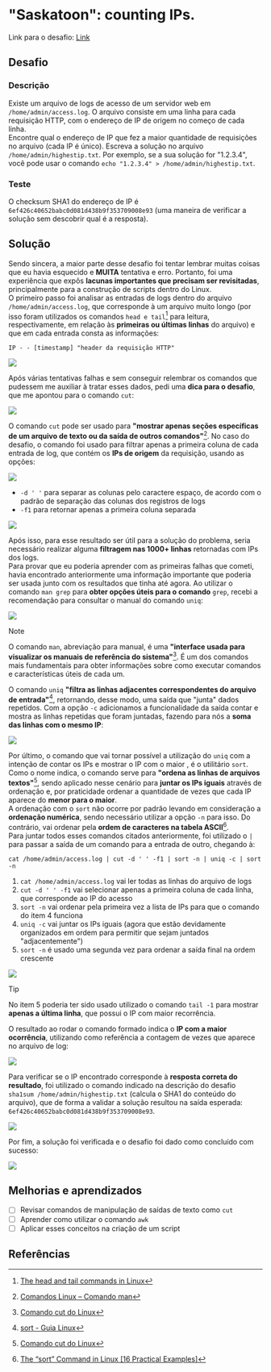 # "Saskatoon": counting IPs.
Link para o desafio: [Link](https://sadservers.com/scenario/saskatoon)

## Desafio
### Descrição
Existe um arquivo de logs de acesso de um servidor web em `/home/admin/access.log`. O arquivo consiste em uma linha para cada requisição HTTP, com o endereço de IP de origem no começo de cada linha.<br>
Encontre qual o endereço de IP que fez a maior quantidade de requisições no arquivo (cada IP é único). Escreva a solução no arquivo `/home/admin/highestip.txt`. Por exemplo, se a sua solução for "1.2.3.4", você pode usar o comando `echo "1.2.3.4" > /home/admin/highestip.txt`.
### Teste
O checksum SHA1 do endereço de IP é `6ef426c40652babc0d081d438b9f353709008e93` (uma maneira de verificar a solução sem descobrir qual é a resposta).

## Solução
Sendo sincera, a maior parte desse desafio foi tentar lembrar muitas coisas que eu havia esquecido e **MUITA** tentativa e erro. Portanto, foi uma experiência que expôs **lacunas importantes que precisam ser revisitadas**, principalmente para a construção de scripts dentro do Linux.<br>
O primeiro passo foi analisar as entradas de logs dentro do arquivo `/home/admin/access.log`, que corresponde à um arquivo muito longo (por isso foram utilizados os comandos ``head e tail``[^1] para leitura, respectivamente, em relação às **primeiras ou últimas linhas** do arquivo) e que em cada entrada consta as informações: 
```
IP - - [timestamp] "header da requisição HTTP"
```

<img src="screenshots/2-saskatoon/arquivo-logs.png">

Após várias tentativas falhas e sem conseguir relembrar os comandos que pudessem me auxiliar à tratar esses dados, pedi uma **dica para o desafio**, que me apontou para o comando `cut`:

<img src="screenshots/2-saskatoon/tip.png">

O comando `cut` pode ser usado para **"mostrar apenas seções específicas de um arquivo de texto ou da saída de outros comandos"**[^2]. No caso do desafio, o comando foi usado para filtrar apenas a primeira coluna de cada entrada de log, que contém os **IPs de origem** da requisição, usando as opções:

<img src="screenshots/2-saskatoon/funcionamento-cut.png">

- `-d ' '` para separar as colunas pelo caractere espaço, de acordo com o padrão de separação das colunas dos registros de logs
- `-f1` para retornar apenas a primeira coluna separada

<img src="screenshots/2-saskatoon/colunas-ip.png">

Após isso, para esse resultado ser útil para a solução do problema, seria necessário realizar alguma **filtragem nas 1000+ linhas** retornadas com IPs dos logs.<br>
Para provar que eu poderia aprender com as primeiras falhas que cometi, havia encontrado anteriormente uma informação importante que poderia ser usada junto com os resultados que tinha até agora. Ao utilizar o comando `man grep` para **obter opções úteis para o comando** `grep`, recebi a recomendação para consultar o manual do comando `uniq`:

<img src="screenshots/2-saskatoon/man-grep.png">

> [!NOTE]
> O comando `man`, abreviação para manual, é uma **"interface usada para visualizar os manuais de referência do sistema"**[^3]. É um dos comandos mais fundamentais para obter informações sobre como executar comandos e características úteis de cada um.

O comando `uniq` **"filtra as linhas adjacentes correspondentes do arquivo de entrada"**[^4], retornando, desse modo, uma saída que "junta" dados repetidos. Com a opção `-c` adicionamos a funcionalidade da saída contar e mostra as linhas repetidas que foram juntadas, fazendo para nós a **soma das linhas com o mesmo IP**:

<img src="screenshots/2-saskatoon/man-uniq.png">

Por último, o comando que vai tornar possível a utilização do `uniq` com a intenção de contar os IPs e mostrar o IP com o maior , é o utilitário `sort`. Como o nome indica, o comando serve para **"ordena as linhas de arquivos textos"**[^5], sendo aplicado nesse cenário para **juntar os IPs iguais** através de ordenação e, por praticidade ordenar a quantidade de vezes que cada IP aparece do **menor para o maior**.<br>
A ordenação com o `sort` não ocorre por padrão levando em consideração a **ordenação numérica**, sendo necessário utilizar a opção `-n` para isso. Do contrário, vai ordenar pela **ordem de caracteres na tabela ASCII**[^6].<br>
Para juntar todos esses comandos citados anteriormente, foi utilizado o `|` para passar a saída de um comando para a entrada de outro, chegando à:
```
cat /home/admin/access.log | cut -d ' ' -f1 | sort -n | uniq -c | sort -n
```
1. `cat /home/admin/access.log` vai ler todas as linhas do arquivo de logs
2. `cut -d ' ' -f1` vai selecionar apenas a primeira coluna de cada linha, que corresponde ao IP do acesso
3. `sort -n` vai ordenar pela primeira vez a lista de IPs para que o comando do item 4 funciona
4. `uniq -c` vai juntar os IPs iguais (agora que estão devidamente organizados em ordem para permitir que sejam juntados "adjacentemente")
5. `sort -n` é usado uma segunda vez para ordenar a saída final na ordem crescente

<img src="screenshots/2-saskatoon/comando-teste.png">

> [!TIP]
> No item 5 poderia ter sido usado utilizado o comando `tail -1` para mostrar **apenas a última linha**, que possui o IP com maior recorrência.

O resultado ao rodar o comando formado indica o **IP com a maior ocorrência**, utilizando como referência a contagem de vezes que aparece no arquivo de log:

<img src="screenshots/2-saskatoon/ip-maior-ocorrencia.png">

Para verificar se o IP encontrado corresponde à **resposta correta do resultado**, foi utilizado o comando indicado na descrição do desafio `sha1sum /home/admin/highestip.txt` (calcula o SHA1 do conteúdo do arquivo), que de forma a validar a solução resultou na saída esperada: `6ef426c40652babc0d081d438b9f353709008e93`.

<img src="screenshots/2-saskatoon/resultado-check.png">

Por fim, a solução foi verificada e o desafio foi dado como concluído com sucesso:

<img src="screenshots/2-saskatoon/tela-desafio-final.png">

## Melhorias e aprendizados
- [ ] Revisar comandos de manipulação de saídas de texto como `cut`
- [ ] Aprender como utilizar o comando `awk`
- [ ] Aplicar esses conceitos na criação de um script

## Referências
[^1]: [The head and tail commands in Linux](https://www.baeldung.com/linux/head-tail-commands)
[^2]: [Comandos Linux – Comando man](https://www.linuxforce.com.br/comandos-linux/comandos-linux-comando-man/)
[^3]: [Comando cut do Linux](https://somosagility.com.br/comando-cut-do-linux-2/)
[^4]: [sort - Guia Linux](https://www.linuxforce.com.br/comandos-linux/comandos-linux-comando-uniq/)
[^5]: [Comando cut do Linux](https://guialinux.uniriotec.br/sort/)
[^6]: [The “sort” Command in Linux [16 Practical Examples]](https://linuxsimply.com/sort-command-in-linux/)